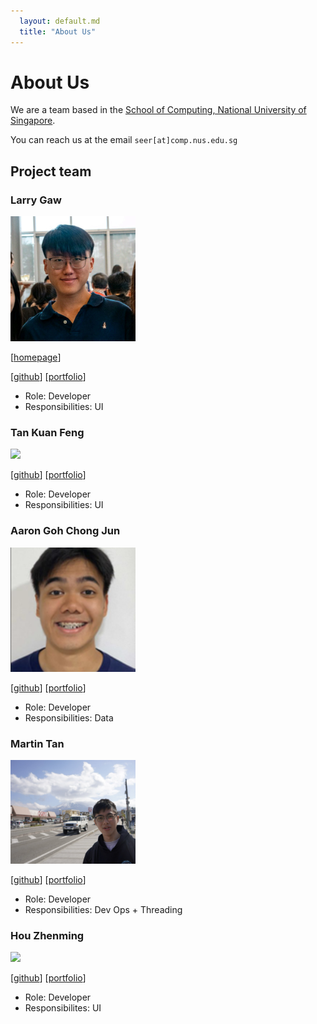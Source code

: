 ```yaml
---
  layout: default.md
  title: "About Us"
---
```


# About Us

We are a team based in the [School of Computing, National University of Singapore](http://www.comp.nus.edu.sg).

You can reach us at the email `seer[at]comp.nus.edu.sg`

## Project team

### Larry Gaw

<img src="images/larrygaw.png" width="200px">

[[homepage](http://www.comp.nus.edu.sg/~damithch)]

[[github](https://github.com/larrygaw)]
[[portfolio](team/larrygaw.md)]

* Role: Developer
* Responsibilities: UI


### Tan Kuan Feng

<img src="images/goodguykf.png" width="200px">

[[github](http://github.com/goodguykf)]
[[portfolio](team/goodguykf.md)]


* Role: Developer
* Responsibilities: UI

### Aaron Goh Chong Jun

<img src="images/aaroncjgoh.png" width="200px">

[[github](http://github.com/aaroncjgoh)]
[[portfolio](team/aaroncjgoh.md)]

* Role: Developer
* Responsibilities: Data

### Martin Tan

<img src="images/amptea.png" width="200px">

[[github](http://github.com/amptea)]
[[portfolio](team/martin.md)]

* Role: Developer
* Responsibilities: Dev Ops + Threading

### Hou Zhenming

<img src="images/houzhenming.png" width="200px">

[[github](http://github.com/houzhenming)]
[[portfolio](team/houzhenming.md)]

* Role: Developer
* Responsibilites: UI
